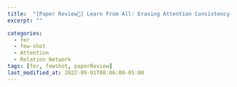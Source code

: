 ```yaml
---
title:  "[Paper Review📃] Learn From All: Erasing Attention Consistency for Noisy Label Facial Expression Recognition"
excerpt: ""

categories:
  - fer
  - few-shot
  - Attention
  - Relation Network
tags: [fer, fewshot, paperReview]
last_modified_at: 2022-09-01T08:06:00-05:00
---
```




